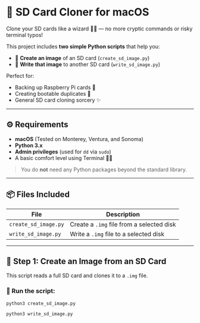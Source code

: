# 🚀 SD Card Cloner for macOS

Clone your SD cards like a wizard 🧙‍♂️ — no more cryptic commands or risky terminal typos!

This project includes **two simple Python scripts** that help you:

- 🧱 **Create an image** of an SD card (`create_sd_image.py`)
- 🔁 **Write that image** to another SD card (`write_sd_image.py`)

Perfect for:
- Backing up Raspberry Pi cards 🥧
- Creating bootable duplicates 🧯
- General SD card cloning sorcery ✨

---

## ⚙️ Requirements

- **macOS** (Tested on Monterey, Ventura, and Sonoma)
- **Python 3.x**
- **Admin privileges** (used for `dd` via `sudo`)
- A basic comfort level using Terminal 🧑‍💻

> You do **not** need any Python packages beyond the standard library.

---

## 📦 Files Included

| File                | Description |
|---------------------|-------------|
| `create_sd_image.py` | Create a `.img` file from a selected disk |
| `write_sd_image.py`  | Write a `.img` file to a selected disk |

---

## 🧱 Step 1: Create an Image from an SD Card

This script reads a full SD card and clones it to a `.img` file.

### 🔧 Run the script:
```python3 create_sd_image.py```

```python3 write_sd_image.py```
